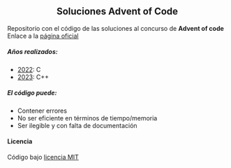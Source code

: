 <div align = "center">
    <h2>Soluciones Advent of Code</h2>
</div>

Repositorio con el código de las soluciones al concurso de **Advent of code**
Enlace a la [página oficial](https://adventofcode.com/)

##### Años realizados:
 - [2022](https://adventofcode.com/2022): C
 - [2023](https://adventofcode.com/2023): C++


##### El código puede:
 - Contener errores
 - No ser eficiente en términos de tiempo/memoria
 - Ser ilegible y con falta de documentación


#### Licencia 
Código bajo [licencia MIT](https://github.com/CLozano03/myAoC/blob/main/LICENSE)
